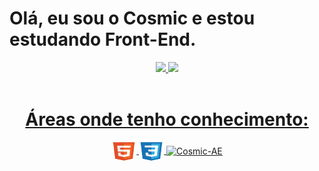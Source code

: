 ### <h1>Olá, eu sou o Cosmic e estou estudando Front-End.</h1>
<div align="center">
  <a href="https://github.com/ogcosmic">
    <img height="180em" src="https://github-readme-stats.vercel.app/api?username=ogcosmic&show_icons=true&theme=dark&include_all_commits=true&count_private=true"/>
    <img height="180em" src="https://github-readme-stats.vercel.app/api/top-langs/?username=ogcosmic&layout=compact&langs_count=7&theme=dark"/
</div>
     
     
<div style="display: inline_block"><br>
  <h1>Áreas onde tenho conhecimento:</h1>
     <img align="center" alt="Rafa-HTML" height="30" width="40" src="https://raw.githubusercontent.com/devicons/devicon/master/icons/html5/html5-original.svg">
     <img align="center" alt="Rafa-CSS" height="30" width="40" src="https://raw.githubusercontent.com/devicons/devicon/master/icons/css3/css3-original.svg">
  <img align="center" alt="Cosmic-AE" height="30" width="40" src="https://cdn.jsdelivr.net/gh/devicons/devicon/icons/aftereffects/aftereffects-original.svg"/>
    </div>
